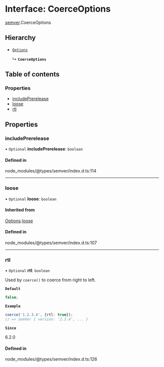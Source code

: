 # Interface: CoerceOptions

[semver](../modules/semver.md).CoerceOptions

## Hierarchy

- [`Options`](semver.Options.md)

  ↳ **`CoerceOptions`**

## Table of contents

### Properties

- [includePrerelease](semver.CoerceOptions.md#includeprerelease)
- [loose](semver.CoerceOptions.md#loose)
- [rtl](semver.CoerceOptions.md#rtl)

## Properties

### includePrerelease

• `Optional` **includePrerelease**: `boolean`

#### Defined in

node_modules/@types/semver/index.d.ts:114

---

### loose

• `Optional` **loose**: `boolean`

#### Inherited from

[Options](semver.Options.md).[loose](semver.Options.md#loose)

#### Defined in

node_modules/@types/semver/index.d.ts:107

---

### rtl

• `Optional` **rtl**: `boolean`

Used by `coerce()` to coerce from right to left.

**`Default`**

```ts
false;
```

**`Example`**

```ts
coerce('1.2.3.4', {rtl: true});
// => SemVer { version: '2.3.4', ... }
```

**`Since`**

6.2.0

#### Defined in

node_modules/@types/semver/index.d.ts:126
